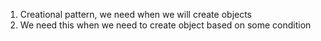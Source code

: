 1. Creational pattern, we need when we will create objects
2. We need this when we need to create object based on some condition


```
```